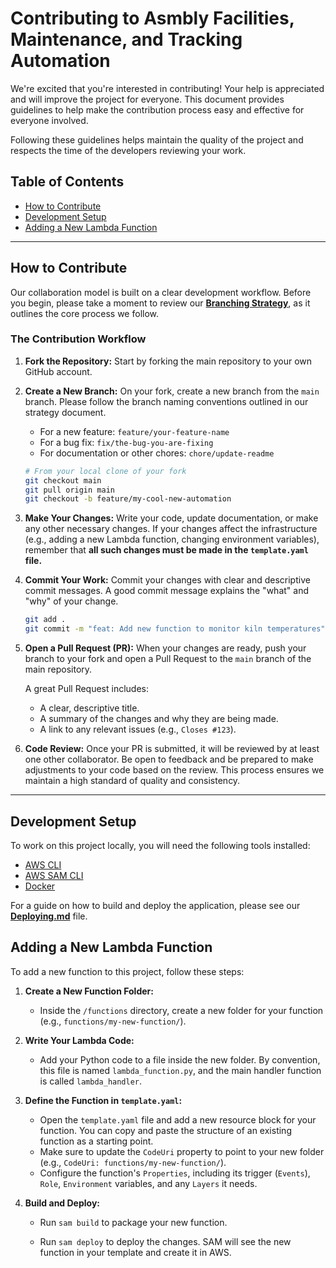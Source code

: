 # Contributing to Asmbly Facilities, Maintenance, and Tracking Automation

We're excited that you're interested in contributing! Your help is appreciated and will improve the project for everyone. This document provides guidelines to help make the contribution process easy and effective for everyone involved.

Following these guidelines helps maintain the quality of the project and respects the time of the developers reviewing your work.

## Table of Contents

- [How to Contribute](#how-to-contribute)
- [Development Setup](#development-setup)
- [Adding a New Lambda Function](#adding-a-new-lambda-function)

---

## How to Contribute

Our collaboration model is built on a clear development workflow. Before you begin, please take a moment to review our [**Branching Strategy**](Branching%20Strategy.md), as it outlines the core process we follow.

### The Contribution Workflow

1.  **Fork the Repository:**
    Start by forking the main repository to your own GitHub account.

2.  **Create a New Branch:**
    On your fork, create a new branch from the `main` branch. Please follow the branch naming conventions outlined in our strategy document.

    * For a new feature: `feature/your-feature-name`
    * For a bug fix: `fix/the-bug-you-are-fixing`
    * For documentation or other chores: `chore/update-readme`

    ```bash
    # From your local clone of your fork
    git checkout main
    git pull origin main
    git checkout -b feature/my-cool-new-automation
    ```

3.  **Make Your Changes:**
    Write your code, update documentation, or make any other necessary changes. If your changes affect the infrastructure (e.g., adding a new Lambda function, changing environment variables), remember that **all such changes must be made in the `template.yaml` file.**

4.  **Commit Your Work:**
    Commit your changes with clear and descriptive commit messages. A good commit message explains the "what" and "why" of your change.

    ```bash
    git add .
    git commit -m "feat: Add new function to monitor kiln temperatures"
    ```

5.  **Open a Pull Request (PR):**
    When your changes are ready, push your branch to your fork and open a Pull Request to the `main` branch of the main repository.

    A great Pull Request includes:
    * A clear, descriptive title.
    * A summary of the changes and why they are being made.
    * A link to any relevant issues (e.g., `Closes #123`).

6.  **Code Review:**
    Once your PR is submitted, it will be reviewed by at least one other collaborator. Be open to feedback and be prepared to make adjustments to your code based on the review. This process ensures we maintain a high standard of quality and consistency.

---

## Development Setup

To work on this project locally, you will need the following tools installed:

* [AWS CLI](https://aws.amazon.com/cli/)
* [AWS SAM CLI](https://docs.aws.amazon.com/serverless-application-model/latest/developerguide/serverless-sam-cli-install.html)
* [Docker](https://www.docker.com/products/docker-desktop/)

For a guide on how to build and deploy the application, please see our [**Deploying.md**](Deploying.md) file.

## Adding a New Lambda Function

To add a new function to this project, follow these steps:

1.  **Create a New Function Folder:**
    * Inside the `/functions` directory, create a new folder for your function (e.g., `functions/my-new-function/`).

2.  **Write Your Lambda Code:**
    * Add your Python code to a file inside the new folder. By convention, this file is named `lambda_function.py`, and the main handler function is called `lambda_handler`.

3.  **Define the Function in `template.yaml`:**
    * Open the `template.yaml` file and add a new resource block for your function. You can copy and paste the structure of an existing function as a starting point.
    * Make sure to update the `CodeUri` property to point to your new folder (e.g., `CodeUri: functions/my-new-function/`).
    * Configure the function's `Properties`, including its trigger (`Events`), `Role`, `Environment` variables, and any `Layers` it needs.

4.  **Build and Deploy:**
    * Run `sam build` to package your new function.

    * Run `sam deploy` to deploy the changes. SAM will see the new function in your template and create it in AWS.